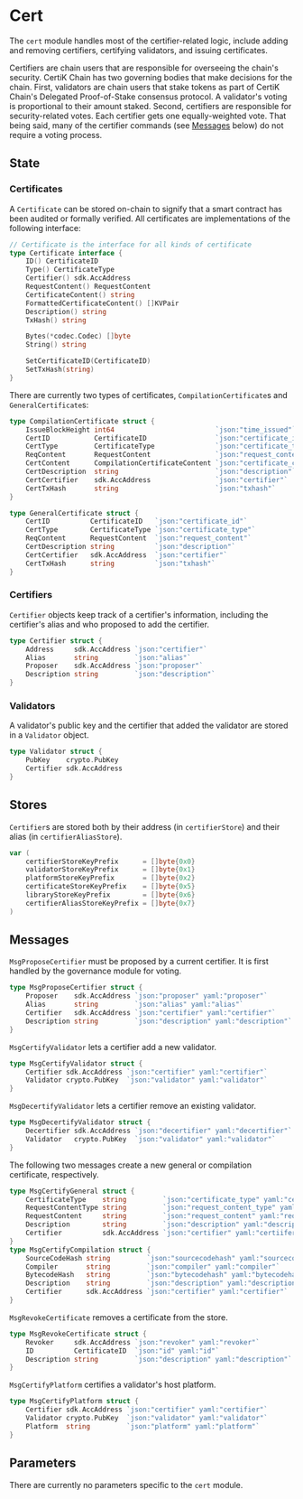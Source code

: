 # Cert

The `cert` module handles most of the certifier-related logic, include adding and removing certifiers, certifying validators, and issuing certificates.

Certifiers are chain users that are responsible for overseeing the chain's security. CertiK Chain has two governing bodies that make decisions for the chain. First, validators are chain users that stake tokens as part of CertiK Chain's Delegated Proof-of-Stake consensus protocol. A validator's voting is proportional to their amount staked. Second, certifiers are responsible for security-related votes. Each certifier gets one equally-weighted vote. That being said, many of the certifier commands (see [Messages](#messages) below) do not require a voting process.

## State

### Certificates

A `Certificate` can be stored on-chain to signify that a smart contract has been audited or formally verified. All certificates are implementations of the following interface:


```go
// Certificate is the interface for all kinds of certificate
type Certificate interface {
	ID() CertificateID
	Type() CertificateType
	Certifier() sdk.AccAddress
	RequestContent() RequestContent
	CertificateContent() string
	FormattedCertificateContent() []KVPair
	Description() string
	TxHash() string

	Bytes(*codec.Codec) []byte
	String() string

	SetCertificateID(CertificateID)
	SetTxHash(string)
}
```

There are currently two types of certificates, `CompilationCertificate`s and `GeneralCertificate`s:

```go
type CompilationCertificate struct {
	IssueBlockHeight int64                         `json:"time_issued"`
	CertID           CertificateID                 `json:"certificate_id"`
	CertType         CertificateType               `json:"certificate_type"`
	ReqContent       RequestContent                `json:"request_content"`
	CertContent      CompilationCertificateContent `json:"certificate_content"`
	CertDescription  string                        `json:"description"`
	CertCertifier    sdk.AccAddress                `json:"certifier"`
	CertTxHash       string                        `json:"txhash"`
}

type GeneralCertificate struct {
	CertID          CertificateID   `json:"certificate_id"`
	CertType        CertificateType `json:"certificate_type"`
	ReqContent      RequestContent  `json:"request_content"`
	CertDescription string          `json:"description"`
	CertCertifier   sdk.AccAddress  `json:"certifier"`
	CertTxHash      string          `json:"txhash"`
}
```

### Certifiers

`Certifier` objects keep track of a certifier's information, including the certifier's alias and who proposed to add the certifier.

```go
type Certifier struct {
	Address     sdk.AccAddress `json:"certifier"`
	Alias       string         `json:"alias"`
	Proposer    sdk.AccAddress `json:"proposer"`
	Description string         `json:"description"`
}
```

### Validators

A validator's public key and the certifier that added the validator are stored in a `Validator` object.

```go
type Validator struct {
	PubKey    crypto.PubKey
	Certifier sdk.AccAddress
}
```

## Stores

`Certifier`s are stored both by their address (in `certifierStore`) and their alias (in `certifierAliasStore`).

```go
var (
	certifierStoreKeyPrefix      = []byte{0x0}
	validatorStoreKeyPrefix      = []byte{0x1}
	platformStoreKeyPrefix       = []byte{0x2}
	certificateStoreKeyPrefix    = []byte{0x5}
	libraryStoreKeyPrefix        = []byte{0x6}
	certifierAliasStoreKeyPrefix = []byte{0x7}
)
```

## Messages

`MsgProposeCertifier` must be proposed by a current certifier. It is first handled by the governance module for voting.

```go
type MsgProposeCertifier struct {
	Proposer    sdk.AccAddress `json:"proposer" yaml:"proposer"`
	Alias       string         `json:"alias" yaml:"alias"`
	Certifier   sdk.AccAddress `json:"certifier" yaml:"certifier"`
	Description string         `json:"description" yaml:"description"`
}
```

`MsgCertifyValidator` lets a certifier add a new validator.

```go
type MsgCertifyValidator struct {
	Certifier sdk.AccAddress `json:"certifier" yaml:"certifier"`
	Validator crypto.PubKey  `json:"validator" yaml:"validator"`
}
```

`MsgDecertifyValidator` lets a certifier remove an existing validator.

```go
type MsgDecertifyValidator struct {
	Decertifier sdk.AccAddress `json:"decertifier" yaml:"decertifier"`
	Validator   crypto.PubKey  `json:"validator" yaml:"validator"`
}
```

The following two messages create a new general or compilation certificate, respectively.

```go
type MsgCertifyGeneral struct {
	CertificateType    string         `json:"certificate_type" yaml:"certificate_type"`
	RequestContentType string         `json:"request_content_type" yaml:"request_content_type"`
	RequestContent     string         `json:"request_content" yaml:"request_content"`
	Description        string         `json:"description" yaml:"description"`
	Certifier          sdk.AccAddress `json:"certifier" yaml:"certiifer"`
}
type MsgCertifyCompilation struct {
	SourceCodeHash string         `json:"sourcecodehash" yaml:"sourcecodehash"`
	Compiler       string         `json:"compiler" yaml:"compiler"`
	BytecodeHash   string         `json:"bytecodehash" yaml:"bytecodehash"`
	Description    string         `json:"description" yaml:"description"`
	Certifier      sdk.AccAddress `json:"certifier" yaml:"certifier"`
}
```

`MsgRevokeCertificate` removes a certificate from the store.

```go
type MsgRevokeCertificate struct {
	Revoker     sdk.AccAddress `json:"revoker" yaml:"revoker"`
	ID          CertificateID  `json:"id" yaml:"id"`
	Description string         `json:"description" yaml:"description"`
}
```

`MsgCertifyPlatform` certifies a validator's host platform.

```go
type MsgCertifyPlatform struct {
	Certifier sdk.AccAddress `json:"certifier" yaml:"certifier"`
	Validator crypto.PubKey  `json:"validator" yaml:"validator"`
	Platform  string         `json:"platform" yaml:"platform"`
}
```
## Parameters

There are currently no parameters specific to the `cert` module.

